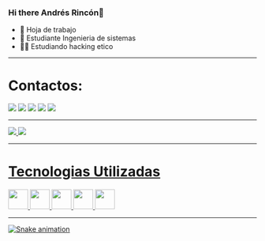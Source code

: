 ### Hi there Andrés Rincón👋

- 🔭 Hoja de trabajo 
- 🌱 Estudiante Ingenieria de sistemas
- 👨‍💻 Estudiando hacking etico
<hr>

<div>
  <h1>Contactos:</h1>
 <a href="ccc"><img src="https://img.shields.io/badge/Gmail-D14836?style=for-the-badge&logo=gmail&logoColor=white" targer="_blank"></a>
  <a href="ccc"><img src="https://img.shields.io/badge/Telegram-2CA5E0?style=for-the-badge&logo=telegram&logoColor=white" targer="_blank"></a>
  <a href="https://www.instagram.com/c.andres1489/ target: _blank"><img src="https://img.shields.io/badge/Instagram-E4405F?style=for-the-badge&logo=instagram&logoColor=white" targer="_blank"></a>
  <a href="https://www.facebook.com/Cmilo.a.rincon"><img src="https://img.shields.io/badge/Facebook-1877F2?style=for-the-badge&logo=facebook&logoColor=white" targer="_blank"></a>
  <a href="https://www.linkedin.com/in/camilo-andres-rincon-santiago-56109a229/"><img src="https://img.shields.io/badge/LinkedIn-0077B5?style=for-the-badge&logo=linkedin&logoColor=white" targer="_blank"></a>
  
  
 </div>
 
  <hr>
<div> 
<a href="https://github.com/camilorinconr">

  <img heigth="50rem" src="https://github-readme-stats.vercel.app/api?username=camilorinconr&show_icons=true&theme=merko"/>
  <img heigth="50rem" src="https://github-readme-stats.vercel.app/api/top-langs/?username=camilorinconr&layout=compact&langs_count=16&theme=merko"/>
</div> <hr>
  
  <div style="display:inline_block">
    <h1>Tecnologias Utilizadas </h1>
    <img alingn="center"  heigth="30" width="40" src="https://cdn.jsdelivr.net/gh/devicons/devicon/icons/java/java-original-wordmark.svg"  />
    <img alingn="center"  heigth="30" width="40" src="https://cdn.jsdelivr.net/gh/devicons/devicon/icons/html5/html5-original.svg" />
    <img alingn="center"  heigth="30" width="40" src="https://cdn.jsdelivr.net/gh/devicons/devicon/icons/css3/css3-original.svg" />
       <img alingn="center"  heigth="30" width="40" src="https://cdn.jsdelivr.net/gh/devicons/devicon/icons/python/python-original-wordmark.svg" />
    <img alingn="center"  heigth="30" width="40" src="https://cdn.jsdelivr.net/gh/devicons/devicon/icons/postgresql/postgresql-original-wordmark.svg" />
    
  </div><hr>
  
  ![Snake animation](https://github.com/camilorinconr/camilorinconr/blob/output/github-contribution-grid-snake.svg)
    

